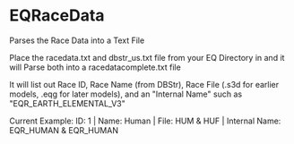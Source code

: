 # EQRaceData
 Parses the Race Data into a Text File 


Place the racedata.txt and dbstr_us.txt file from your EQ Directory in and it will Parse both into a racedatacomplete.txt file

It will list out Race ID, Race Name (from DBStr), Race File (.s3d for earlier models, .eqg for later models), and an "Internal Name" such as "EQR_EARTH_ELEMENTAL_V3"

Current Example:
ID: 1 | Name: Human | File: HUM & HUF | Internal Name: EQR_HUMAN & EQR_HUMAN
